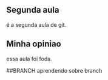 ## Segunda aula
é a segunda aula de git.

## Minha opiniao
essa aula foi foda.

##BRANCH
aprendendo sobre branch